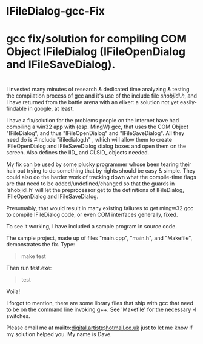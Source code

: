 # IFileDialog-gcc-Fix
#
# gcc fix/solution for compiling COM Object IFileDialog (IFileOpenDialog and IFileSaveDialog).
#

I invested many minutes of research & dedicated time analyzing & testing the compilation process of gcc and it's use of the include file *shobjidl.h*, and I have returned from the battle arena with an elixer: a solution not yet easily-findable in google, at least.

I have a fix/solution for the problems people on the internet have had compiling a win32 app with (esp. MingW) gcc, that uses the COM Object "IFileDialog", and thus "IFileOpenDialog" and "IFileSaveDialog". All they need do is #include "ifiledialog.h" , which will allow them to create IFileOpenDialog and IFileSaveDialog dialog boxes and open them on the screen.
Also defines the IID_ and CLSID_ objects needed.

My fix can be used by some plucky programmer whose been tearing their hair out trying to do something that by rights should be easy & simple. They could also do the harder work of tracking down what the compile-time flags are that need to be added/undefined/changed so that the guards in 'shobjidl.h' will let the preprocessor get to the definitions of IFileDialog, IFIleOpenDialog and IFileSaveDialog.

Presumably, that would result in many existing failures to get mingw32 gcc to compile IFileDialog code, or even COM interfaces generally, fixed.

To see it working, I have included a sample program in source code.

The sample project, made up of files "main.cpp", "main.h", and "Makefile", demonstrates the fix. Type:
> make test

Then run test.exe:
> test

Voila!

I forgot to mention, there are some library files that ship with gcc that need to be on the command line invoking g++. See 'Makefile' for the necessary -l switches.

Please email me at mailto:digital.artist@hotmail.co.uk just to let me know if my solution helped you. My name is Dave.
